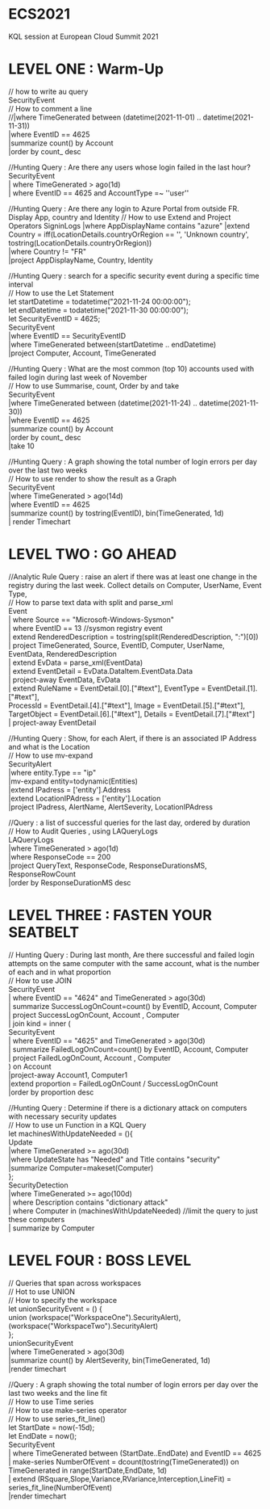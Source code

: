 # ECS2021
KQL session at European Cloud Summit 2021

# LEVEL ONE : Warm-Up

// how to write au query  
SecurityEvent  
// How to comment a line  
//|where TimeGenerated between (datetime(2021-11-01) .. datetime(2021-11-31))  
|where EventID == 4625  
|summarize count() by Account  
|order by count_ desc  

//Hunting Query : Are there any users whose login failed in the last hour?  
SecurityEvent  
| where TimeGenerated > ago(1d)  
| where EventID == 4625 and AccountType =~ ''user''  

//Hunting Query : Are there any login to Azure Portal from outside FR. Display App, country and Identity
// How to use Extend and Project Operators
SigninLogs
|where AppDisplayName contains "azure"
|extend Country = iff(LocationDetails.countryOrRegion == '', 'Unknown country', tostring(LocationDetails.countryOrRegion))  
|where Country != "FR"  
|project AppDisplayName, Country, Identity  

//Hunting Query : search for a specific security event during a specific time interval  
// How to use the Let Statement  
let startDatetime = todatetime("2021-11-24 00:00:00");  
let endDatetime = todatetime("2021-11-30 00:00:00");  
let SecurityEventID = 4625;  
SecurityEvent   
|where EventID == SecurityEventID   
|where TimeGenerated between(startDatetime .. endDatetime)  
|project Computer, Account, TimeGenerated  

//Hunting Query : What are the most common (top 10) accounts used with failed login during last week of November  
// How to use Summarise, count, Order by and take  
SecurityEvent   
|where TimeGenerated between (datetime(2021-11-24) .. datetime(2021-11-30))  
|where EventID == 4625  
|summarize count() by Account  
|order by count_ desc   
|take 10  

//Hunting Query : A graph showing the total number of login errors per day over the last two weeks  
// How to use render to show the result as a Graph  
SecurityEvent   
|where TimeGenerated > ago(14d)  
|where EventID == 4625  
|summarize count() by tostring(EventID), bin(TimeGenerated, 1d)  
| render Timechart   



# LEVEL TWO : GO AHEAD

//Analytic Rule Query : raise an alert if there was at least one change in the registry during the last week. Collect details on Computer, UserName, Event Type,   
// How to parse text data with split and parse_xml  
Event  
| where Source == "Microsoft-Windows-Sysmon"  
| where EventID == 13 //sysmon registry event  
| extend RenderedDescription = tostring(split(RenderedDescription, ":")[0])  
| project TimeGenerated, Source, EventID, Computer, UserName, EventData, RenderedDescription  
| extend EvData = parse_xml(EventData)  
| extend EventDetail = EvData.DataItem.EventData.Data  
| project-away EventData, EvData    
| extend RuleName = EventDetail.[0].["#text"], EventType = EventDetail.[1].["#text"],   
    ProcessId = EventDetail.[4].["#text"], Image = EventDetail.[5].["#text"], TargetObject = EventDetail.[6].["#text"], Details = EventDetail.[7].["#text"]  
    | project-away EventDetail   

//Hunting Query : Show, for each Alert, if there is an associated IP Address and what is the Location  
// How to use mv-expand  
SecurityAlert   
|where entity.Type == "ip"  
|mv-expand entity=todynamic(Entities)  
|extend IPadress = ['entity'].Address  
|extend LocationIPAdress = ['entity'].Location  
|project IPadress, AlertName, AlertSeverity, LocationIPAdress  

//Query : a list of successful queries for the last day, ordered by duration   
// How to Audit Queries , using LAQueryLogs  
LAQueryLogs  
|where TimeGenerated > ago(1d)  
|where ResponseCode == 200  
|project QueryText, ResponseCode, ResponseDurationsMS, ResponseRowCount  
|order by ResponseDurationMS desc  


# LEVEL THREE : FASTEN YOUR SEATBELT

// Hunting Query : During last month, Are there successful and failed login attempts on the same computer with the same account, what is the number of each and in what proportion  
// How to use JOIN  
SecurityEvent   
| where EventID == "4624" and TimeGenerated > ago(30d)  
| summarize SuccessLogOnCount=count() by EventID, Account, Computer  
| project SuccessLogOnCount, Account , Computer  
| join kind = inner (  
     SecurityEvent   
     | where EventID == "4625" and TimeGenerated > ago(30d)  
     | summarize FailedLogOnCount=count() by EventID, Account, Computer  
     | project FailedLogOnCount, Account , Computer  
) on Account  
|project-away Account1, Computer1  
|extend proportion = FailedLogOnCount / SuccessLogOnCount  
|order by proportion desc  

//Hunting Query : Determine if there is a dictionary attack on computers with necessary security updates  
// How to use un Function in a KQL Query  
let machinesWithUpdateNeeded = (){   
    Update  
        |where TimeGenerated >= ago(30d)    
        |where UpdateState has "Needed" and Title contains "security"   
        |summarize Computer=makeset(Computer)  
};  
SecurityDetection  
|where TimeGenerated >= ago(100d)   
| where Description contains "dictionary attack"  
| where Computer in (machinesWithUpdateNeeded) //limit the query to just these computers  
| summarize by Computer  


# LEVEL FOUR : BOSS LEVEL

// Queries that span across workspaces  
// Hot to use UNION  
// How to specify the workspace  
let unionSecurityEvent = () {  
    union (workspace("WorkspaceOne").SecurityAlert), (workspace("WorkspaceTwo").SecurityAlert)  
};  
unionSecurityEvent  
|where TimeGenerated > ago(30d)  
|summarize count() by AlertSeverity, bin(TimeGenerated, 1d)  
|render timechart  

//Query : A graph showing the total number of login errors per day over the last two weeks and the line fit  
// How to use Time series  
// How to use make-series operator  
// How to use series_fit_line()  
let StartDate = now(-15d);  
let EndDate = now();  
SecurityEvent  
| where TimeGenerated between (StartDate..EndDate) and EventID == 4625  
| make-series NumberOfEvent = dcount(tostring(TimeGenerated)) on TimeGenerated in range(StartDate,EndDate, 1d)  
| extend (RSquare,Slope,Variance,RVariance,Interception,LineFit) = series_fit_line(NumberOfEvent)  
|render timechart   
